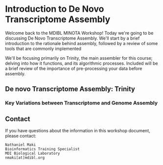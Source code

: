 # Introduction to De Novo Transcriptome Assembly

Welcome back to the MDIBL MINOTA Workshop! Today we're going to be discussing De Novo Transcriptome Assembly. We'll start by a brief introduction to the rationale behind assembly, followed by a review of some tools that are commonly implemented

We'll be focusing primarily on Trinity, the main assembler for this course; delving into how it functions, and its algorithmic processes. Included will be a brief review of the importance of pre-processing your data before assembly.

## De novo Transcriptome Assembly: Trinity

### Key Variations between Transcriptome and Genome Assembly











## Contact
If you have questions about the information in this workshop document, please contact:

```
Nathaniel Maki
Bioinformatics Training Specialist
MDI Biological Laboratory
nmaki[at]mdibl.org
```